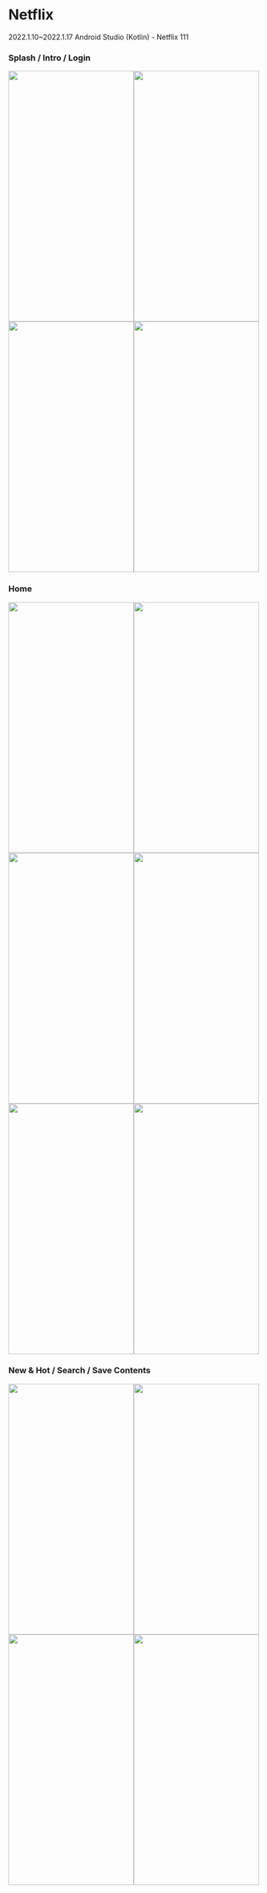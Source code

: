 # Netflix
2022.1.10~2022.1.17 Android Studio (Kotlin) - Netflix
111
### Splash / Intro / Login
<img src="https://user-images.githubusercontent.com/43931412/151802616-755ff8e5-4a15-42a0-b960-2f992ce62675.gif" width="250" height="500"/><img src="https://user-images.githubusercontent.com/43931412/151802627-5d541a0b-fbb6-48ae-b802-2f3f73c7a3b5.gif" width="250" height="500"/><img src="https://user-images.githubusercontent.com/43931412/151802970-fef03baa-1a38-403d-bca4-bdc1eedb9a61.gif" width="250" height="500"/><img src="https://user-images.githubusercontent.com/43931412/151803996-9e8f3079-56af-451f-be34-161679cbb188.gif" width="250" height="500"/>


### Home
<img src="https://user-images.githubusercontent.com/43931412/151805226-0f561f00-e784-4c03-9c8d-18938fd0e62e.gif" width="250" height="500"/><img src="https://user-images.githubusercontent.com/43931412/151805414-1eb19df7-5952-4d61-b975-32fde11ba11b.gif" width="250" height="500"/><img src="https://user-images.githubusercontent.com/43931412/151806704-1220db7e-dcc7-41f9-9f7f-5be95a05c002.gif" width="250" height="500"/><img src="https://user-images.githubusercontent.com/43931412/151806711-db9ae87a-25dc-4783-b798-38fd7c687973.gif" width="250" height="500"/><img src="https://user-images.githubusercontent.com/43931412/151807374-e25a7dbb-82dc-4dfe-a9f7-9d439a4f841c.gif" width="250" height="500"/><img src="https://user-images.githubusercontent.com/43931412/151807353-7b4fec97-e203-409b-b54a-df97ac20d93f.gif" width="250" height="500"/>


### New & Hot / Search / Save Contents
<img src="https://user-images.githubusercontent.com/43931412/151809608-9928e2bb-ca43-43cd-8b29-e98f1fa0dba2.gif" width="250" height="500"/><img src="https://user-images.githubusercontent.com/43931412/151809592-10fda199-be51-4361-8d36-e309af0d8436.gif" width="250" height="500"/><img src="https://user-images.githubusercontent.com/43931412/151807577-fb36e65d-c7bb-4361-9e5d-3794861f7431.gif" width="250" height="500"/><img src="https://user-images.githubusercontent.com/43931412/151807588-5d61b277-9f8e-4bb6-b636-1b152c3afdc2.gif" width="250" height="500"/>
